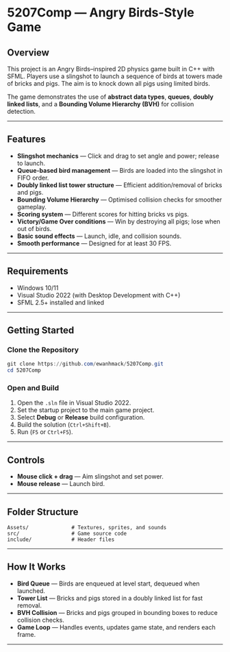 # 5207Comp — Angry Birds-Style Game

## Overview
This project is an Angry Birds–inspired 2D physics game built in C++ with SFML. Players use a slingshot to launch a sequence of birds at towers made of bricks and pigs. The aim is to knock down all pigs using limited birds.

The game demonstrates the use of **abstract data types**, **queues**, **doubly linked lists**, and a **Bounding Volume Hierarchy (BVH)** for collision detection.

---

## Features
- **Slingshot mechanics** — Click and drag to set angle and power; release to launch.
- **Queue-based bird management** — Birds are loaded into the slingshot in FIFO order.
- **Doubly linked list tower structure** — Efficient addition/removal of bricks and pigs.
- **Bounding Volume Hierarchy** — Optimised collision checks for smoother gameplay.
- **Scoring system** — Different scores for hitting bricks vs pigs.
- **Victory/Game Over conditions** — Win by destroying all pigs; lose when out of birds.
- **Basic sound effects** — Launch, idle, and collision sounds.
- **Smooth performance** — Designed for at least 30 FPS.

---

## Requirements
- Windows 10/11
- Visual Studio 2022 (with Desktop Development with C++)
- SFML 2.5+ installed and linked

---

## Getting Started

### Clone the Repository
```powershell
git clone https://github.com/ewanhmack/5207Comp.git
cd 5207Comp
```

### Open and Build
1. Open the `.sln` file in Visual Studio 2022.
2. Set the startup project to the main game project.
3. Select **Debug** or **Release** build configuration.
4. Build the solution (`Ctrl+Shift+B`).
5. Run (`F5` or `Ctrl+F5`).

---

## Controls
- **Mouse click + drag** — Aim slingshot and set power.
- **Mouse release** — Launch bird.

---

## Folder Structure
```
Assets/              # Textures, sprites, and sounds
src/                 # Game source code
include/             # Header files
```

---

## How It Works
- **Bird Queue** — Birds are enqueued at level start, dequeued when launched.
- **Tower List** — Bricks and pigs stored in a doubly linked list for fast removal.
- **BVH Collision** — Bricks and pigs grouped in bounding boxes to reduce collision checks.
- **Game Loop** — Handles events, updates game state, and renders each frame.

---

